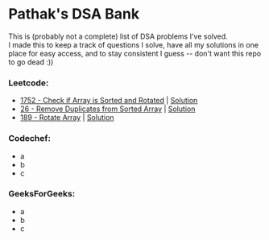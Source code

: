 # Pathak's DSA Bank
This is (probably not a complete) list of DSA problems I've solved.<br>
I made this to keep a track of questions I solve, have all my solutions in one place for easy access, and to stay consistent I guess -- don't want this repo to go dead :))

### Leetcode:
- <a href = "https://leetcode.com/problems/check-if-array-is-sorted-and-rotated/description/">1752 - Check if Array is Sorted and Rotated</a> | <a href = "https://github.com/adityapathakk/DSA-with-pathak/blob/main/Leetcode/1752-Check-If-Array-Is-Sorted-And-Rotated.py">Solution</a>
- <a href = "https://leetcode.com/problems/remove-duplicates-from-sorted-array/description/">26 - Remove Duplicates from Sorted Array</a> | <a href = "https://github.com/adityapathakk/DSA-with-pathak/blob/main/Leetcode/26-Remove-Duplicates-From-Sorted-Array.py">Solution</a>
- <a href = "https://leetcode.com/problems/rotate-array/description/">189 - Rotate Array</a> | <a href = "https://github.com/adityapathakk/DSA-with-pathak/blob/main/Leetcode/189-Rotate-Array.py">Solution</a>
 <a href = ""></a>


### Codechef:
- a
- b
- c

### GeeksForGeeks:
- a
- b
- c
